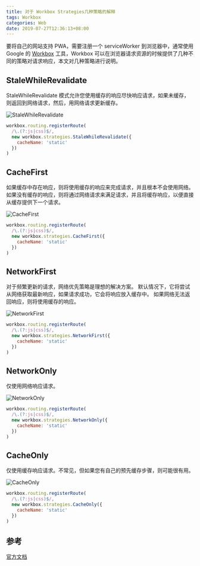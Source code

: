 ```yaml
---
title: 对于 Workbox Strategies几种策略的解释
tags: Workbox
categories: Web
date: 2019-07-27T12:36:13+08:00
---
```


要将自己的网站支持 PWA，需要注册一个 serviceWorker 到浏览器中，通常使用 Google 的 [Workbox](https://developers.google.com/web/tools/workbox/) 工具，Workbox 可以在浏览器请求资源的时候提供了几种不同的策略对请求响应，本文对几种策略进行说明。

## StaleWhileRevalidate

StaleWhileRevalidate 模式允许您使用缓存的响应尽快响应请求，如果未缓存，则返回到网络请求，然后，用网络请求更新缓存。

![StaleWhileRevalidate](https://developers.google.com/web/tools/workbox/images/modules/workbox-strategies/stale-while-revalidate.png)

```js
workbox.routing.registerRoute(
  /\.(?:js|css)$/,
  new workbox.strategies.StaleWhileRevalidate({
    cacheName: 'static'
  })
)
```

## CacheFirst

如果缓存中存在响应，则将使用缓存的响应来完成请求，并且根本不会使用网络。 如果没有缓存的响应，则将通过网络请求来满足请求，并且将缓存响应，以便直接从缓存提供下一个请求。

![CacheFirst](https://developers.google.com/web/tools/workbox/images/modules/workbox-strategies/cache-first.png)

```js
workbox.routing.registerRoute(
  /\.(?:js|css)$/,
  new workbox.strategies.CacheFirst({
    cacheName: 'static'
  })
)
```

## NetworkFirst

对于频繁更新的请求，网络优先策略是理想的解决方案。 默认情况下，它将尝试从网络获取最新响应，如果请求成功，它会将响应放入缓存中。 如果网络无法返回响应，则将使用缓存的响应。

![NetworkFirst](https://developers.google.com/web/tools/workbox/images/modules/workbox-strategies/network-first.png)

```js
workbox.routing.registerRoute(
  /\.(?:js|css)$/,
  new workbox.strategies.NetworkFirst({
    cacheName: 'static'
  })
)
```

## NetworkOnly

仅使用网络响应请求。

![NetworkOnly](https://developers.google.com/web/tools/workbox/images/modules/workbox-strategies/network-only.png)

```js
workbox.routing.registerRoute(
  /\.(?:js|css)$/,
  new workbox.strategies.NetworkOnly({
    cacheName: 'static'
  })
)
```

## CacheOnly

仅使用缓存响应请求。不常见，但如果您有自己的预先缓存步骤，则可能很有用。

![CacheOnly](https://developers.google.com/web/tools/workbox/images/modules/workbox-strategies/cache-only.png)

```js
workbox.routing.registerRoute(
  /\.(?:js|css)$/,
  new workbox.strategies.CacheOnly({
    cacheName: 'static'
  })
)
```

## 参考

[官方文档](https://developers.google.com/web/tools/workbox/modules/workbox-strategies)
